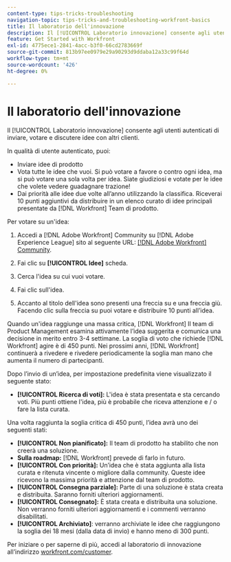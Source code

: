 ```yaml
---
content-type: tips-tricks-troubleshooting
navigation-topic: tips-tricks-and-troubleshooting-workfront-basics
title: Il laboratorio dell'innovazione
description: Il [!UICONTROL Laboratorio innovazione] consente agli utenti autenticati di inviare, votare e discutere idee con altri clienti.
feature: Get Started with Workfront
exl-id: 4775ece1-2841-4acc-b3f0-66cd2783669f
source-git-commit: 813b97ee0979e29a90293d9ddaba12a33c99f64d
workflow-type: tm+mt
source-wordcount: '426'
ht-degree: 0%

---
```


# Il laboratorio dell&#39;innovazione

Il [!UICONTROL Laboratorio innovazione] consente agli utenti autenticati di inviare, votare e discutere idee con altri clienti.

In qualità di utente autenticato, puoi:

* Inviare idee di prodotto
* Vota tutte le idee che vuoi. Si può votare a favore o contro ogni idea, ma si può votare una sola volta per idea. Siate giudiziosi e votate per le idee che volete vedere guadagnare trazione!
* Dai priorità alle idee due volte all’anno utilizzando la classifica. Riceverai 10 punti aggiuntivi da distribuire in un elenco curato di idee principali presentate da [!DNL Workfront] Team di prodotto.

Per votare su un&#39;idea:

1. Accedi a [!DNL Adobe Workfront] Community su [!DNL Adobe Experience League] sito al seguente URL:  [[!DNL Adobe Workfront] Community](https://experienceleaguecommunities.adobe.com/t5/workfront/ct-p/workfront).

1. Fai clic su **[!UICONTROL Idee]** scheda.

1. Cerca l&#39;idea su cui vuoi votare.
1. Fai clic sull&#39;idea.
1. Accanto al titolo dell&#39;idea sono presenti una freccia su e una freccia giù. Facendo clic sulla freccia su puoi votare e distribuire 10 punti all’idea.

Quando un&#39;idea raggiunge una massa critica, [!DNL Workfront] Il team di Product Management esamina attivamente l’idea suggerita e comunica una decisione in merito entro 3-4 settimane. La soglia di voto che richiede [!DNL Workfront] agire è di 450 punti. Nei prossimi anni, [!DNL Workfront] continuerà a rivedere e rivedere periodicamente la soglia man mano che aumenta il numero di partecipanti.

Dopo l’invio di un’idea, per impostazione predefinita viene visualizzato il seguente stato:

* **[!UICONTROL Ricerca di voti]:** L&#39;idea è stata presentata e sta cercando voti. Più punti ottiene l&#39;idea, più è probabile che riceva attenzione e / o fare la lista curata.

Una volta raggiunta la soglia critica di 450 punti, l’idea avrà uno dei seguenti stati:

* **[!UICONTROL Non pianificato]:** Il team di prodotto ha stabilito che non creerà una soluzione.
* **Sulla roadmap:** [!DNL Workfront] prevede di farlo in futuro.
* **[!UICONTROL Con priorità]:** Un’idea che è stata aggiunta alla lista curata e ritenuta vincente o migliore dalla community. Queste idee ricevono la massima priorità e attenzione dal team di prodotto.
* **[!UICONTROL Consegna parziale]:** Parte di una soluzione è stata creata e distribuita. Saranno forniti ulteriori aggiornamenti.
* **[!UICONTROL Consegnato]:** È stata creata e distribuita una soluzione. Non verranno forniti ulteriori aggiornamenti e i commenti verranno disabilitati.
* **[!UICONTROL Archiviato]**: verranno archiviate le idee che raggiungono la soglia dei 18 mesi (dalla data di invio) e hanno meno di 300 punti.

Per iniziare o per saperne di più, accedi al laboratorio di innovazione all’indirizzo  [workfront.com/customer](https://www.workfront.com/customer).
